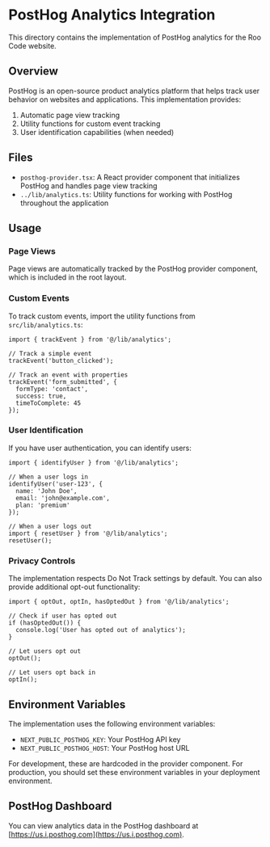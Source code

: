 # PostHog Analytics Integration

This directory contains the implementation of PostHog analytics for the Roo Code website.

## Overview

PostHog is an open-source product analytics platform that helps track user behavior on websites and applications. This implementation provides:

1. Automatic page view tracking
2. Utility functions for custom event tracking
3. User identification capabilities (when needed)

## Files

- `posthog-provider.tsx`: A React provider component that initializes PostHog and handles page view tracking
- `../lib/analytics.ts`: Utility functions for working with PostHog throughout the application

## Usage

### Page Views

Page views are automatically tracked by the PostHog provider component, which is included in the root layout.

### Custom Events

To track custom events, import the utility functions from `src/lib/analytics.ts`:

```tsx
import { trackEvent } from '@/lib/analytics';

// Track a simple event
trackEvent('button_clicked');

// Track an event with properties
trackEvent('form_submitted', {
  formType: 'contact',
  success: true,
  timeToComplete: 45
});
```

### User Identification

If you have user authentication, you can identify users:

```tsx
import { identifyUser } from '@/lib/analytics';

// When a user logs in
identifyUser('user-123', {
  name: 'John Doe',
  email: 'john@example.com',
  plan: 'premium'
});

// When a user logs out
import { resetUser } from '@/lib/analytics';
resetUser();
```

### Privacy Controls

The implementation respects Do Not Track settings by default. You can also provide additional opt-out functionality:

```tsx
import { optOut, optIn, hasOptedOut } from '@/lib/analytics';

// Check if user has opted out
if (hasOptedOut()) {
  console.log('User has opted out of analytics');
}

// Let users opt out
optOut();

// Let users opt back in
optIn();
```

## Environment Variables

The implementation uses the following environment variables:

- `NEXT_PUBLIC_POSTHOG_KEY`: Your PostHog API key
- `NEXT_PUBLIC_POSTHOG_HOST`: Your PostHog host URL

For development, these are hardcoded in the provider component. For production, you should set these environment variables in your deployment environment.

## PostHog Dashboard

You can view analytics data in the PostHog dashboard at [https://us.i.posthog.com](https://us.i.posthog.com).